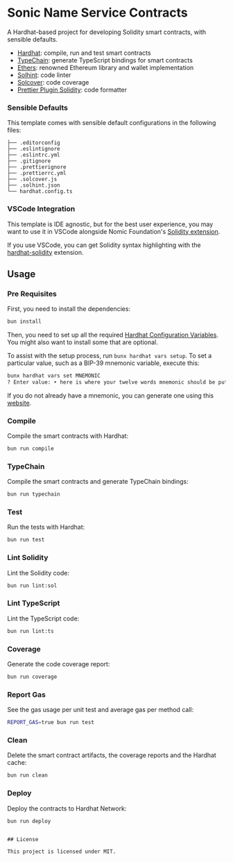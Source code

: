 # Sonic Name Service Contracts

A Hardhat-based project for developing Solidity smart contracts, with sensible defaults.

- [Hardhat](https://github.com/nomiclabs/hardhat): compile, run and test smart contracts
- [TypeChain](https://github.com/ethereum-ts/TypeChain): generate TypeScript bindings for smart contracts
- [Ethers](https://github.com/ethers-io/ethers.js/): renowned Ethereum library and wallet implementation
- [Solhint](https://github.com/protofire/solhint): code linter
- [Solcover](https://github.com/sc-forks/solidity-coverage): code coverage
- [Prettier Plugin Solidity](https://github.com/prettier-solidity/prettier-plugin-solidity): code formatter

### Sensible Defaults

This template comes with sensible default configurations in the following files:

```text
├── .editorconfig
├── .eslintignore
├── .eslintrc.yml
├── .gitignore
├── .prettierignore
├── .prettierrc.yml
├── .solcover.js
├── .solhint.json
└── hardhat.config.ts
```

### VSCode Integration

This template is IDE agnostic, but for the best user experience, you may want to use it in VSCode alongside Nomic
Foundation's [Solidity extension](https://marketplace.visualstudio.com/items?itemName=NomicFoundation.hardhat-solidity).

If you use VSCode, you can get Solidity syntax highlighting with the
[hardhat-solidity](https://marketplace.visualstudio.com/items?itemName=NomicFoundation.hardhat-solidity) extension.

## Usage

### Pre Requisites

First, you need to install the dependencies:

```sh
bun install
```

Then, you need to set up all the required
[Hardhat Configuration Variables](https://hardhat.org/hardhat-runner/docs/guides/configuration-variables). You might
also want to install some that are optional.

To assist with the setup process, run `bunx hardhat vars setup`. To set a particular value, such as a BIP-39 mnemonic
variable, execute this:

```sh
bunx hardhat vars set MNEMONIC
? Enter value: ‣ here is where your twelve words mnemonic should be put my friend
```

If you do not already have a mnemonic, you can generate one using this [website](https://iancoleman.io/bip39/).

### Compile

Compile the smart contracts with Hardhat:

```sh
bun run compile
```

### TypeChain

Compile the smart contracts and generate TypeChain bindings:

```sh
bun run typechain
```

### Test

Run the tests with Hardhat:

```sh
bun run test
```

### Lint Solidity

Lint the Solidity code:

```sh
bun run lint:sol
```

### Lint TypeScript

Lint the TypeScript code:

```sh
bun run lint:ts
```

### Coverage

Generate the code coverage report:

```sh
bun run coverage
```

### Report Gas

See the gas usage per unit test and average gas per method call:

```sh
REPORT_GAS=true bun run test
```

### Clean

Delete the smart contract artifacts, the coverage reports and the Hardhat cache:

```sh
bun run clean
```

### Deploy

Deploy the contracts to Hardhat Network:

```sh
bun run deploy
```

```

## License

This project is licensed under MIT.
```
